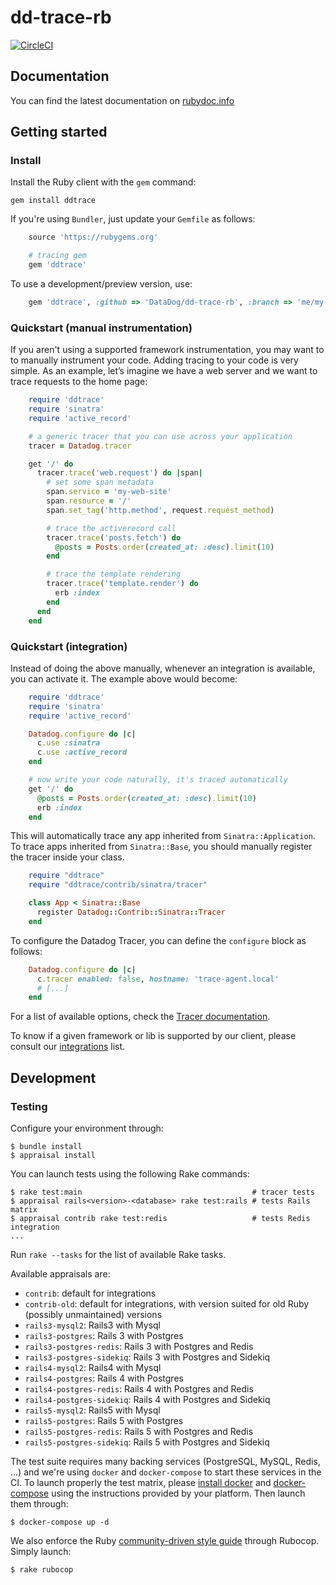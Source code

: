 # dd-trace-rb

[![CircleCI](https://circleci.com/gh/DataDog/dd-trace-rb/tree/master.svg?style=svg&circle-token=b0bd5ef866ec7f7b018f48731bb495f2d1372cc1)](https://circleci.com/gh/DataDog/dd-trace-rb/tree/master)

## Documentation

You can find the latest documentation on [rubydoc.info][docs]

[docs]: http://gems.datadoghq.com/trace/docs/

## Getting started

### Install

Install the Ruby client with the ``gem`` command:

    gem install ddtrace

If you're using ``Bundler``, just update your ``Gemfile`` as follows:

```ruby
    source 'https://rubygems.org'

    # tracing gem
    gem 'ddtrace'
```

To use a development/preview version, use:

```ruby
    gem 'ddtrace', :github => 'DataDog/dd-trace-rb', :branch => 'me/my-feature-branch'
```

### Quickstart (manual instrumentation)

If you aren't using a supported framework instrumentation, you may want to to manually instrument your code.
Adding tracing to your code is very simple. As an example, let’s imagine we have a web server and we want
to trace requests to the home page:

```ruby
    require 'ddtrace'
    require 'sinatra'
    require 'active_record'

    # a generic tracer that you can use across your application
    tracer = Datadog.tracer

    get '/' do
      tracer.trace('web.request') do |span|
        # set some span metadata
        span.service = 'my-web-site'
        span.resource = '/'
        span.set_tag('http.method', request.request_method)

        # trace the activerecord call
        tracer.trace('posts.fetch') do
          @posts = Posts.order(created_at: :desc).limit(10)
        end

        # trace the template rendering
        tracer.trace('template.render') do
          erb :index
        end
      end
    end
```

### Quickstart (integration)

Instead of doing the above manually, whenever an integration is available,
you can activate it. The example above would become:

```ruby
    require 'ddtrace'
    require 'sinatra'
    require 'active_record'

    Datadog.configure do |c|
      c.use :sinatra
      c.use :active_record
    end

    # now write your code naturally, it's traced automatically
    get '/' do
      @posts = Posts.order(created_at: :desc).limit(10)
      erb :index
    end
```

This will automatically trace any app inherited from `Sinatra::Application`.
To trace apps inherited from `Sinatra::Base`, you should manually register
the tracer inside your class.

```ruby
    require "ddtrace"
    require "ddtrace/contrib/sinatra/tracer"

    class App < Sinatra::Base
      register Datadog::Contrib::Sinatra::Tracer
    end
```

To configure the Datadog Tracer, you can define the `configure` block as follows:

```ruby
    Datadog.configure do |c|
      c.tracer enabled: false, hostname: 'trace-agent.local'
      # [...]
    end
```

For a list of available options, check the [Tracer documentation](http://gems.datadoghq.com/trace/docs/#Configure_the_tracer).


To know if a given framework or lib is supported by our client,
please consult our [integrations][contrib] list.

[contrib]: http://www.rubydoc.info/github/DataDog/dd-trace-rb/Datadog/Contrib

## Development

### Testing

Configure your environment through:

    $ bundle install
    $ appraisal install

You can launch tests using the following Rake commands:

    $ rake test:main                                      # tracer tests
    $ appraisal rails<version>-<database> rake test:rails # tests Rails matrix
    $ appraisal contrib rake test:redis                   # tests Redis integration
    ...

Run ``rake --tasks`` for the list of available Rake tasks.

Available appraisals are:

* ``contrib``: default for integrations
* ``contrib-old``: default for integrations, with version suited for old Ruby (possibly unmaintained) versions
* ``rails3-mysql2``: Rails3 with Mysql
* ``rails3-postgres``: Rails 3 with Postgres
* ``rails3-postgres-redis``: Rails 3 with Postgres and Redis
* ``rails3-postgres-sidekiq``: Rails 3 with Postgres and Sidekiq
* ``rails4-mysql2``: Rails4 with Mysql
* ``rails4-postgres``: Rails 4 with Postgres
* ``rails4-postgres-redis``: Rails 4 with Postgres and Redis
* ``rails4-postgres-sidekiq``: Rails 4 with Postgres and Sidekiq
* ``rails5-mysql2``: Rails5 with Mysql
* ``rails5-postgres``: Rails 5 with Postgres
* ``rails5-postgres-redis``: Rails 5 with Postgres and Redis
* ``rails5-postgres-sidekiq``: Rails 5 with Postgres and Sidekiq

The test suite requires many backing services (PostgreSQL, MySQL, Redis, ...) and we're using
``docker`` and ``docker-compose`` to start these services in the CI.
To launch properly the test matrix, please [install docker][2] and [docker-compose][3] using
the instructions provided by your platform. Then launch them through:

    $ docker-compose up -d

We also enforce the Ruby [community-driven style guide][1] through Rubocop. Simply launch:

    $ rake rubocop

[1]: https://github.com/bbatsov/ruby-style-guide
[2]: https://www.docker.com/products/docker
[3]: https://www.docker.com/products/docker-compose
